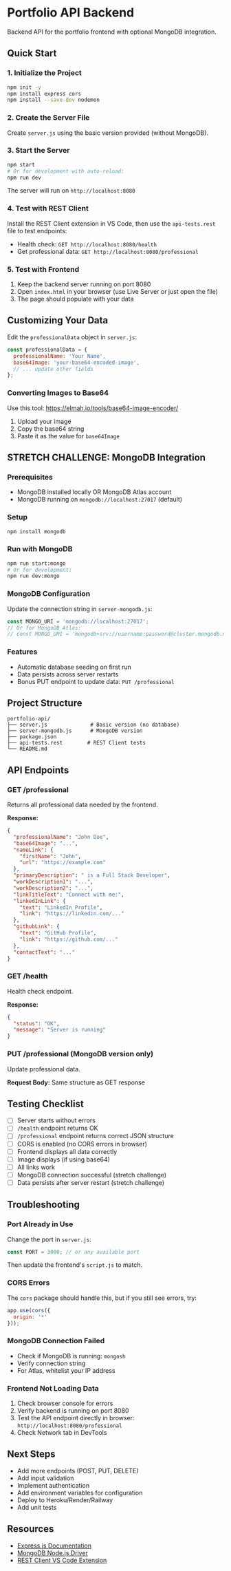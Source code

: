 # Portfolio API Backend

Backend API for the portfolio frontend with optional MongoDB integration.

## Quick Start

### 1. Initialize the Project

```bash
npm init -y
npm install express cors
npm install --save-dev nodemon
```

### 2. Create the Server File

Create `server.js` using the basic version provided (without MongoDB).

### 3. Start the Server

```bash
npm start
# Or for development with auto-reload:
npm run dev
```

The server will run on `http://localhost:8080`

### 4. Test with REST Client

Install the REST Client extension in VS Code, then use the `api-tests.rest` file to test endpoints:

- Health check: `GET http://localhost:8080/health`
- Get professional data: `GET http://localhost:8080/professional`

### 5. Test with Frontend

1. Keep the backend server running on port 8080
2. Open `index.html` in your browser (use Live Server or just open the file)
3. The page should populate with your data

## Customizing Your Data

Edit the `professionalData` object in `server.js`:

```javascript
const professionalData = {
  professionalName: 'Your Name',
  base64Image: 'your-base64-encoded-image',
  // ... update other fields
};
```

### Converting Images to Base64

Use this tool: https://elmah.io/tools/base64-image-encoder/

1. Upload your image
2. Copy the base64 string
3. Paste it as the value for `base64Image`

## STRETCH CHALLENGE: MongoDB Integration

### Prerequisites

- MongoDB installed locally OR MongoDB Atlas account
- MongoDB running on `mongodb://localhost:27017` (default)

### Setup

```bash
npm install mongodb
```

### Run with MongoDB

```bash
npm run start:mongo
# Or for development:
npm run dev:mongo
```

### MongoDB Configuration

Update the connection string in `server-mongodb.js`:

```javascript
const MONGO_URI = 'mongodb://localhost:27017';
// Or for MongoDB Atlas:
// const MONGO_URI = 'mongodb+srv://username:password@cluster.mongodb.net/';
```

### Features

- Automatic database seeding on first run
- Data persists across server restarts
- Bonus PUT endpoint to update data: `PUT /professional`

## Project Structure

```
portfolio-api/
├── server.js              # Basic version (no database)
├── server-mongodb.js      # MongoDB version
├── package.json
├── api-tests.rest        # REST Client tests
└── README.md
```

## API Endpoints

### GET /professional

Returns all professional data needed by the frontend.

**Response:**
```json
{
  "professionalName": "John Doe",
  "base64Image": "...",
  "nameLink": {
    "firstName": "John",
    "url": "https://example.com"
  },
  "primaryDescription": " is a Full Stack Developer",
  "workDescription1": "...",
  "workDescription2": "...",
  "linkTitleText": "Connect with me:",
  "linkedInLink": {
    "text": "LinkedIn Profile",
    "link": "https://linkedin.com/..."
  },
  "githubLink": {
    "text": "GitHub Profile",
    "link": "https://github.com/..."
  },
  "contactText": "..."
}
```

### GET /health

Health check endpoint.

**Response:**
```json
{
  "status": "OK",
  "message": "Server is running"
}
```

### PUT /professional (MongoDB version only)

Update professional data.

**Request Body:** Same structure as GET response

## Testing Checklist

- [ ] Server starts without errors
- [ ] `/health` endpoint returns OK
- [ ] `/professional` endpoint returns correct JSON structure
- [ ] CORS is enabled (no CORS errors in browser)
- [ ] Frontend displays all data correctly
- [ ] Image displays (if using base64)
- [ ] All links work
- [ ] MongoDB connection successful (stretch challenge)
- [ ] Data persists after server restart (stretch challenge)

## Troubleshooting

### Port Already in Use

Change the port in `server.js`:
```javascript
const PORT = 3000; // or any available port
```

Then update the frontend's `script.js` to match.

### CORS Errors

The `cors` package should handle this, but if you still see errors, try:
```javascript
app.use(cors({
  origin: '*'
}));
```

### MongoDB Connection Failed

- Check if MongoDB is running: `mongosh`
- Verify connection string
- For Atlas, whitelist your IP address

### Frontend Not Loading Data

1. Check browser console for errors
2. Verify backend is running on port 8080
3. Test the API endpoint directly in browser: `http://localhost:8080/professional`
4. Check Network tab in DevTools

## Next Steps

- Add more endpoints (POST, PUT, DELETE)
- Add input validation
- Implement authentication
- Add environment variables for configuration
- Deploy to Heroku/Render/Railway
- Add unit tests

## Resources

- [Express.js Documentation](https://expressjs.com/)
- [MongoDB Node.js Driver](https://www.mongodb.com/docs/drivers/node/)
- [REST Client VS Code Extension](https://marketplace.visualstudio.com/items?itemName=humao.rest-client)